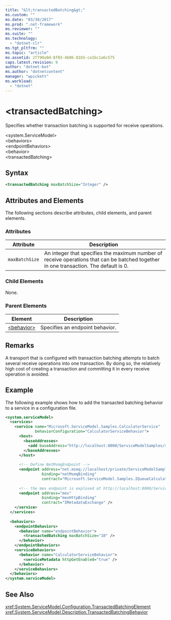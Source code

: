 ```yaml
---
title: "&lt;transactedBatching&gt;"
ms.custom: ""
ms.date: "03/30/2017"
ms.prod: ".net-framework"
ms.reviewer: ""
ms.suite: ""
ms.technology: 
  - "dotnet-clr"
ms.tgt_pltfrm: ""
ms.topic: "article"
ms.assetid: 2f790a0d-8f03-4b86-81b5-ce1bc1a6c575
caps.latest.revision: 9
author: "dotnet-bot"
ms.author: "dotnetcontent"
manager: "wpickett"
ms.workload: 
  - "dotnet"
---
```

# &lt;transactedBatching&gt;
Specifies whether transaction batching is supported for receive operations.  
  
 \<system.ServiceModel>  
\<behaviors>  
\<endpointBehaviors>  
\<behavior>  
\<transactedBatching>  
  
## Syntax  
  
```xml  
<transactedBatching maxBatchSize="Integer" />  
```  
  
## Attributes and Elements  
 The following sections describe attributes, child elements, and parent elements.  
  
### Attributes  
  
|Attribute|Description|  
|---------------|-----------------|  
|`maxBatchSize`|An integer that specifies the maximum number of receive operations that can be batched together in one transaction. The default is 0.|  
  
### Child Elements  
 None.  
  
### Parent Elements  
  
|Element|Description|  
|-------------|-----------------|  
|[\<behavior>](../../../../../docs/framework/configure-apps/file-schema/wcf/behavior-of-endpointbehaviors.md)|Specifies an endpoint behavior.|  
  
## Remarks  
 A transport that is configured with transaction batching attempts to batch several receive operations into one transaction. By doing so, the relatively high cost of creating a transaction and committing it in every receive operation is avoided.  
  
## Example  
 The following example shows how to add the transacted batching behavior to a service in a configuration file.  
  
```xml  
<system.serviceModel>  
  <services>  
    <service name="Microsoft.ServiceModel.Samples.CalculatorService"  
             behaviorConfiguration="CalculatorServiceBehavior">  
      <host>  
        <baseAddresses>  
          <add baseAddress="http://localhost:8000/ServiceModelSamples/service"/>  
        </baseAddresses>  
      </host>  
  
      <!-- Define NetMsmqEndpoint -->  
      <endpoint address="net.msmq://localhost/private/ServiceModelSamples"  
                binding="netMsmqBinding"  
                contract="Microsoft.ServiceModel.Samples.IQueueCalculator" />  
  
      <!-- the mex endpoint is explosed at http://localhost:8000/ServiceModelSamples/service/mex -->  
      <endpoint address="mex"  
                binding="mexHttpBinding"  
                contract="IMetadataExchange" />  
    </service>  
  </services>  
  
  <behaviors>  
    <endpointBehaviors>  
      <behavior name="endpointBehavior">  
        <transactedBatching maxBatchSize="10" />  
      </behavior>  
    </endpointBehaviors>  
    <serviceBehaviors>  
      <behavior name="CalculatorServiceBehavior">  
        <serviceMetadata httpGetEnabled="true" />  
      </behavior>  
    </serviceBehaviors>  
  </behaviors>  
</system.serviceModel>  
```  
  
## See Also  
 <xref:System.ServiceModel.Configuration.TransactedBatchingElement>  
 <xref:System.ServiceModel.Description.TransactedBatchingBehavior>

